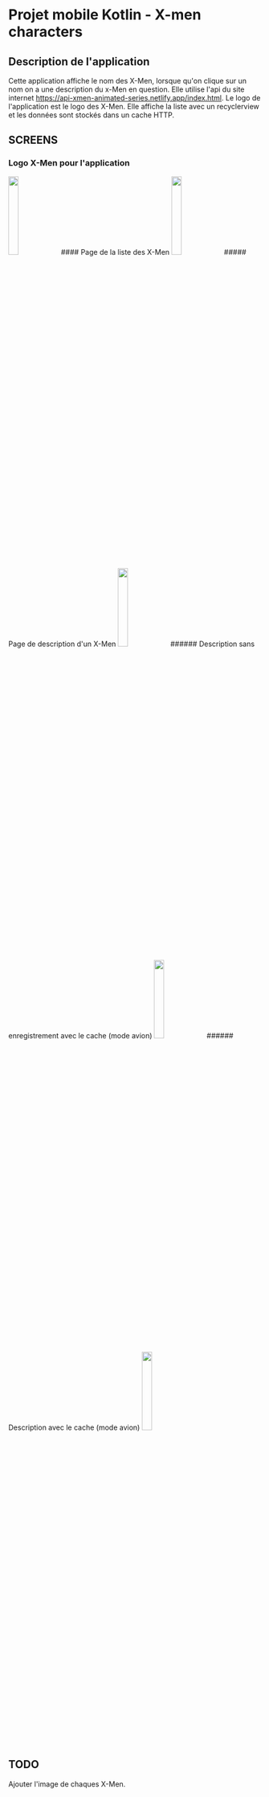# Projet mobile Kotlin - X-men characters

## Description de l'application
Cette application affiche le nom des X-Men, lorsque qu'on clique sur un nom on a une description du x-Men en question.
Elle utilise l'api du site internet https://api-xmen-animated-series.netlify.app/index.html.
Le logo de l'application est le logo des X-Men.
Elle affiche la liste avec un recyclerview et les données sont stockés dans un cache HTTP.

## SCREENS
### Logo X-Men pour l'application
<img src="https://user-images.githubusercontent.com/84334229/120110955-223f3e00-c170-11eb-8bb8-113ba3471149.png" width="20%" height="20%">
#### Page de la liste des X-Men
<img src="https://user-images.githubusercontent.com/84334229/120110967-32efb400-c170-11eb-9473-049f95806aa7.png" width="20%" height="20%">
##### Page de description d'un X-Men
<img src="https://user-images.githubusercontent.com/84334229/120110987-43a02a00-c170-11eb-96e6-4bad66de7659.png" width="20%" height="20%">
###### Description sans enregistrement avec le cache (mode avion)
<img src="https://user-images.githubusercontent.com/84334229/120111065-adb8cf00-c170-11eb-8755-363c0a143f8b.png" width="20%" height="20%">
###### Description avec le cache (mode avion)
<img src="https://user-images.githubusercontent.com/84334229/120111077-ba3d2780-c170-11eb-8c69-8001e5a1b4cc.png" width="20%" height="20%">

## TODO
Ajouter l'image de chaques X-Men.
